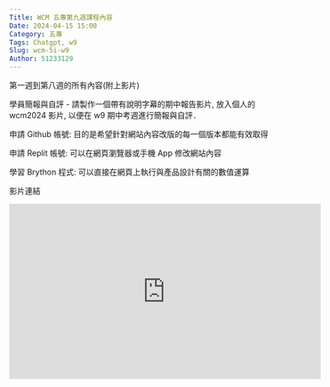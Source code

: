 ```yaml
---
Title: WCM 五專第九週課程內容
Date: 2024-04-15 15:00
Category: 五專
Tags: Chatgpt, w9
Slug: wcm-5i-w9
Author: 51233129
---
```


第一週到第八週的所有內容(附上影片)

<!-- PELICAN_END_SUMMARY --> 

學員簡報與自評 - 請製作一個帶有說明字幕的期中報告影片, 放入個人的 wcm2024 影片, 以便在 w9 期中考週進行簡報與自評．

申請 Github 帳號: 目的是希望針對網站內容改版的每一個版本都能有效取得

申請 Replit 帳號: 可以在網頁瀏覽器或手機 App 修改網站內容

學習 Brython 程式: 可以直接在網頁上執行與產品設計有關的數值運算

影片連結
<iframe width="560" height="315" src="https://www.youtube.com/embed/ndxVz3gaVvs?si=jEvx1eN4u3AJVTpo" title="YouTube video player" frameborder="0" allow="accelerometer; autoplay; clipboard-write; encrypted-media; gyroscope; picture-in-picture; web-share" referrerpolicy="strict-origin-when-cross-origin" allowfullscreen></iframe>
